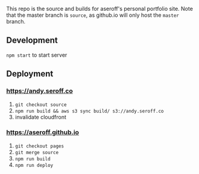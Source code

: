 This repo is the source and builds for aseroff's personal portfolio site. Note that the master branch is `source`, as github.io will only host the `master` branch.

## Development

`npm start` to start server

## Deployment

### https://andy.seroff.co

1. `git checkout source`
1. `npm run build && aws s3 sync build/ s3://andy.seroff.co`
1. invalidate cloudfront

### https://aseroff.github.io

1. `git checkout pages`
1. `git merge source`
1. `npm run build`
1. `npm run deploy`